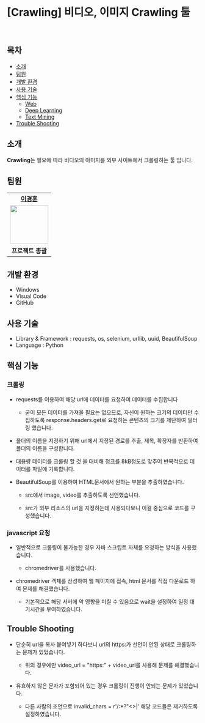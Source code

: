 <br>


# [Crawling] 비디오, 이미지 Crawling 툴

<br>

<h2>목차</h2>

 - [소개](#소개) 
 - [팀원](#팀원) 
 - [개발 환경](#개발-환경)
 - [사용 기술](#사용-기술)
 - [핵심 기능](#핵심-기능)
   - [Web](#web)
   - [Deep Learning](#deep-learning)
   - [Text Mining](#text-mining)
 - [Trouble Shooting](#trouble-shooting)


## 소개

**Crawling**는 필요에 따라 비디오의 아미지를 외부 사이트에서 크롤링하는 툴 입니다.<br>

## 팀원

<table>
   <tr>
    <td align="center"><b><a href="https://github.com/kyung412820">이경훈</a></b></td>
  <tr>
    <td align="center"><a href="https://github.com/kyung412820"><img src="https://avatars.githubusercontent.com/u/71320521?v=4" width="100px" /></a></td>
  </tr>
  <tr>
    <td align="center"><b>프로젝트 총괄</b></td>
</table>


## 개발 환경

 - Windows
 - Visual Code
 - GitHub



## 사용 기술 

- Library & Framework : requests, os, selenium, urllib, uuid, BeautifulSoup
- Language : Python



## 핵심 기능

### 크롤링

- requests를 이용하여 해당 url에 데이터를 요청하여 데이터를 수집합니다

  - 굳이 모든 데이터를 가져올 필요는 없으므로, 자신이 원하는 크기의 데이터만 수집하도록 response.headers.get로 요청하는 콘텐츠의 크기를 제단하여 필터링 했습니다.

- 폴더의 이름을 지정하기 위해 url에서 지정된 경로를 추출, 제목, 확장자를 반환하여 폴더의 이름을 구성합니다.

- 대용량 데이터를 크롤링 할 것 을 대비해 청크를 8kB정도로 맞추어 반복적으로 데이터를 파일에 기록합니다.

- BeautifulSoup를 이용하여 HTML문서에서 원하는 부분을 추출하였습니다.

  - src에서 image, video를 추출하도록 선언했습니다.

  - src가 외부 리소스의 url을 지정하는데 사용되다보니 이걸 중심으로 코드를 구성했습니다.



### javascript 요청

- 일반적으로 크롤링이 불가능한 경우 자바 스크립트 자체를 요청하는 방식을 사용했습니다.

  - chromedriver를 사용했습니다.

- chromedriver 객체를 상성하여 웹 페이지에 접속, html 문서를 직접 다운로드 하여 문제를 해결했습니다.

  - 기본적으로 해당 서버에 악 영향을 미칠 수 있음으로 wait을 설정하여 일정 대기시간을 부여하였습니다.



## Trouble Shooting

- 단순히 url을 복사 붙여넣기 하다보니 url의 https:가 선언이 안된 상태로 크롤링하는 문제가 있었습니다.

  - 위의 경우에만 video_url = "https:" + video_url를 사용해 문제를 해결했습니다.

- 유효하지 않은 문자가 포함되어 있는 경우 크롤링이 진행이 안되는 문제가 있었습니다.

  - 다른 사람의 조언으로 invalid_chars = r'\/:*?"<>|' 해당 코드들은 제거하도록 설정하였습니다.


